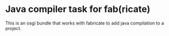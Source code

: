Java compiler task for fab(ricate)
=================================

This is an osgi bundle that works with fabricate to add java compilation to a project.


